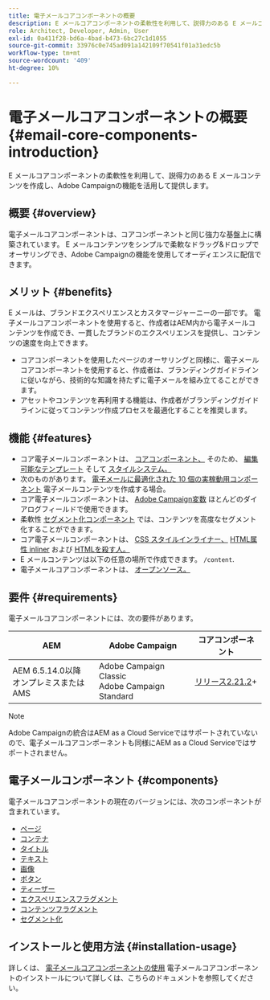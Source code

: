 ```yaml
---
title: 電子メールコアコンポーネントの概要
description: E メールコアコンポーネントの柔軟性を利用して、説得力のある E メールコンテンツを作成し、Adobe Campaignの機能を活用して提供します。
role: Architect, Developer, Admin, User
exl-id: 0a411f28-bd6a-4bad-b473-6bc27c1d1055
source-git-commit: 33976c0e745ad091a142109f70541f01a31edc5b
workflow-type: tm+mt
source-wordcount: '409'
ht-degree: 10%

---
```



# 電子メールコアコンポーネントの概要 {#email-core-components-introduction}

E メールコアコンポーネントの柔軟性を利用して、説得力のある E メールコンテンツを作成し、Adobe Campaignの機能を活用して提供します。

## 概要 {#overview}

電子メールコアコンポーネントは、コアコンポーネントと同じ強力な基盤上に構築されています。 E メールコンテンツをシンプルで柔軟なドラッグ&amp;ドロップでオーサリングでき、Adobe Campaignの機能を使用してオーディエンスに配信できます。

## メリット {#benefits}

E メールは、ブランドエクスペリエンスとカスタマージャーニーの一部です。 電子メールコアコンポーネントを使用すると、作成者はAEM内から電子メールコンテンツを作成でき、一貫したブランドのエクスペリエンスを提供し、コンテンツの速度を向上できます。

* コアコンポーネントを使用したページのオーサリングと同様に、電子メールコアコンポーネントを使用すると、作成者は、ブランディングガイドラインに従いながら、技術的な知識を持たずに電子メールを組み立てることができます。
* アセットやコンテンツを再利用する機能は、作成者がブランディングガイドラインに従ってコンテンツ作成プロセスを最適化することを推奨します。

## 機能 {#features}

* コア電子メールコンポーネントは、 [コアコンポーネント、](/help/introduction.md) そのため、 [編集可能なテンプレート](https://experienceleague.adobe.com/docs/experience-manager-cloud-service/sites/authoring/features/templates.html?lang=ja) そして [スタイルシステム。](https://experienceleague.adobe.com/docs/experience-manager-cloud-service/content/sites/authoring/features/style-system.html?lang=ja)
* 次のものがあります。 [電子メールに最適化された 10 個の実稼動用コンポーネント](#components) 電子メールコンテンツを作成する場合。
* コア電子メールコンポーネントは、 [Adobe Campaign変数](campaign-variables.md) ほとんどのダイアログフィールドで使用できます。
* 柔軟性 [セグメント化コンポーネント](/help/email/components/segmentation.md) では、コンテンツを高度なセグメント化することができます。
* コア電子メールコンポーネントは、 [CSS スタイルインライナー、](https://github.com/adobe/aem-core-email-components/wiki/CSS-Styles-Inliner:-Technical-documentation) [HTML属性 inliner](https://github.com/adobe/aem-core-email-components/wiki/HTML-Inliner) および [HTMLを殺す人。](https://github.com/adobe/aem-core-email-components/wiki/HTML-Sanitizing)
* E メールコンテンツは以下の任意の場所で作成できます。 `/content`.
* 電子メールコアコンポーネントは、 [オープンソース。](https://github.com/adobe/aem-core-email-components)

## 要件 {#requirements}

電子メールコアコンポーネントには、次の要件があります。

| AEM | Adobe Campaign | コアコンポーネント |
|---|---|---|
| AEM 6.5.14.0以降<br>オンプレミスまたは AMS | Adobe Campaign Classic<br>Adobe Campaign Standard | [リリース2.21.2](/help/versions.md)+ |

>[!NOTE]
>
>Adobe Campaignの統合はAEM as a Cloud Serviceではサポートされていないので、電子メールコアコンポーネントも同様にAEM as a Cloud Serviceではサポートされません。

## 電子メールコンポーネント {#components}

電子メールコアコンポーネントの現在のバージョンには、次のコンポーネントが含まれています。

* [ページ](components/page.md)
* [コンテナ](components/container.md)
* [タイトル](components/title.md)
* [テキスト](components/text.md)
* [画像](components/image.md)
* [ボタン](components/button.md)
* [ティーザー](components/teaser.md)
* [エクスペリエンスフラグメント](components/experience-fragment.md)
* [コンテンツフラグメント](components/content-fragment.md)
* [セグメント化](components/segmentation.md)

## インストールと使用方法 {#installation-usage}

詳しくは、 [電子メールコアコンポーネントの使用](using.md) 電子メールコアコンポーネントのインストールについて詳しくは、こちらのドキュメントを参照してください。
